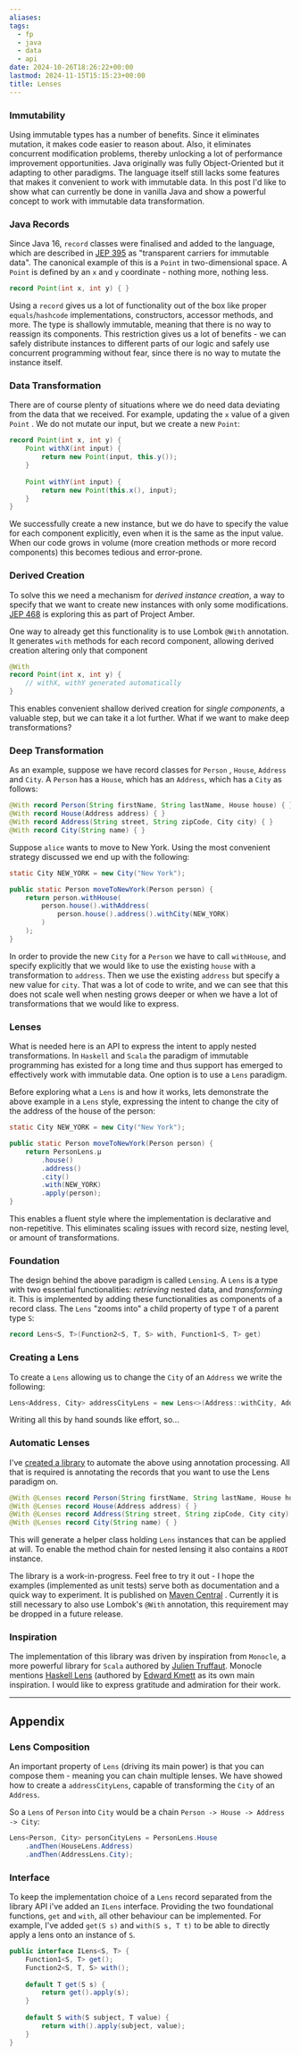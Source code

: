 ```yaml
---
aliases: 
tags:
  - fp
  - java
  - data
  - api
date: 2024-10-26T18:26:22+00:00
lastmod: 2024-11-15T15:15:23+00:00
title: Lenses
---
```


### Immutability
Using immutable types has a number of benefits. Since it eliminates mutation, it makes code easier to reason about. Also, it eliminates concurrent modification problems, thereby unlocking a lot of performance improvement opportunities. Java originally was fully Object-Oriented but it adapting to other paradigms. The language itself still lacks some features that makes it convenient to work with immutable data. In this post I'd like to show what can currently be done in vanilla Java and show a powerful concept to work with immutable data transformation.

### Java Records
Since Java 16, `record` classes were finalised and added to the language, which are described in [JEP 395](https://openjdk.org/jeps/395) as  "transparent carriers for immutable data". The canonical example of this is a `Point` in two-dimensional space. A `Point` is defined by an `x` and `y` coordinate - nothing more, nothing less. 

```java
record Point(int x, int y) { }
```

Using a `record` gives us a lot of functionality out of the box like proper `equals`/`hashcode` implementations, constructors, accessor methods, and more. The type is shallowly immutable, meaning that there is no way to reassign its components. This restriction gives us a lot of benefits - we can safely distribute instances to different parts of our logic and safely use concurrent programming without fear, since there is no way to mutate the instance itself.

### Data Transformation
There are of course plenty of situations where we do need data deviating from the data that we received. For example, updating the `x` value of a given `Point` . We do not mutate our input, but we create a new `Point`:

```java
record Point(int x, int y) {
	Point withX(int input) {
		return new Point(input, this.y());
	}
	
	Point withY(int input) {
		return new Point(this.x(), input);
	}
}
```

We successfully create a new instance, but we do have to specify the value for each component explicitly, even when it is the same as the input value. When our code grows in volume (more creation methods or more record components) this becomes tedious and error-prone.
### Derived Creation
To solve this we need a mechanism for *derived instance creation*, a way to specify that we want to create new instances with only some modifications. [JEP 468](https://openjdk.org/jeps/468) is exploring this as part of Project Amber.

One way to already get this functionality is to use Lombok `@With` annotation. It generates `with` methods for each record component, allowing derived creation altering only that component

```java
@With
record Point(int x, int y) {
	// withX, withY generated automatically
}
```

This enables convenient shallow derived creation for *single components*, a valuable step, but we can take it a lot further. What if we want to make deep transformations?

### Deep Transformation
As an example, suppose we have record classes for `Person` , `House`, `Address` and `City`. A `Person` has a `House`, which has an `Address`, which has a `City` as follows:

```java
@With record Person(String firstName, String lastName, House house) { }
@With record House(Address address) { }
@With record Address(String street, String zipCode, City city) { }
@With record City(String name) { }
```

Suppose `alice` wants to move to New York. Using the most convenient strategy discussed we end up with the following:

```java
static City NEW_YORK = new City("New York");

public static Person moveToNewYork(Person person) {
	return person.withHouse(
		person.house().withAddress(
			person.house().address().withCity(NEW_YORK)
		)
	);
}
```

In order to provide the new `City` for a `Person` we have to call `withHouse`, and specify explicitly that we would like to use the existing `house` with a transformation to `address`. Then we use the existing `address` but specify a new value for `city`. That was a lot of code to write, and we can see that this does not scale well when nesting grows deeper or when we have a lot of transformations that we would like to express.
### Lenses
What is needed here is an API to express the intent to apply nested transformations. In `Haskell` and `Scala` the paradigm of immutable programming has existed for a long time and thus support has emerged to effectively work with immutable data. One option is to use a  `Lens` paradigm. 

Before exploring what a `Lens` is and how it works, lets demonstrate the above example in a `Lens` style, expressing the intent to change the city of the address of the house of the person:

```java
static City NEW_YORK = new City("New York");

public static Person moveToNewYork(Person person) {
	return PersonLens.µ
		.house()
		.address()
		.city()
		.with(NEW_YORK)
		.apply(person);
}
```

This enables a fluent style where the implementation is declarative and non-repetitive. This eliminates scaling issues with record size, nesting level, or amount of transformations.

### Foundation
The design behind the above paradigm is called `Lensing`. A `Lens` is a type with two essential functionalities: *retrieving* nested data, and *transforming* it. This is implemented by adding these functionalities as components of a record class. The `Lens` "zooms into" a child property of type `T` of a parent type `S`:

```java
record Lens<S, T>(Function2<S, T, S> with, Function1<S, T> get)
```

### Creating a Lens
To create a `Lens` allowing us to change the `City` of an `Address` we write the following:
```java
Lens<Address, City> addressCityLens = new Lens<>(Address::withCity, Address::city);
```

Writing all this by hand sounds like effort, so...

### Automatic Lenses
I've [created a library](https://github.com/bvkatwijk/java-lens) to automate the above using annotation processing. All that is required is annotating the records that you want to use the Lens paradigm on.

```java
@With @Lenses record Person(String firstName, String lastName, House house) { }
@With @Lenses record House(Address address) { }
@With @Lenses record Address(String street, String zipCode, City city) { }
@With @Lenses record City(String name) { }
```

This will generate a helper class holding `Lens` instances that can be applied at will. To enable the method chain for nested lensing it also contains a `ROOT` instance.

The library is a work-in-progress. Feel free to try it out - I hope the examples (implemented as unit tests) serve both as documentation and a quick way to experiment. It is published on [Maven Central](https://mvnrepository.com/artifact/nl.bvkatwijk/java-lens) . Currently it is still necessary to also use Lombok's `@With` annotation, this requirement may be dropped in a future release.

### Inspiration
The implementation of this library was driven by inspiration from `Monocle`, a more powerful library for  `Scala` authored by [Julien Truffaut](https://github.com/julien-truffaut). Monocle mentions [Haskell Lens](https://github.com/ekmett/lens)  (authored by [Edward Kmett](https://github.com/ekmett) as its own main inspiration. I would like to express gratitude and admiration for their work.

--- 

## Appendix

### Lens Composition
An important property of `Lens` (driving its main power) is that you can compose them - meaning you can chain multiple lenses. We have showed how to create a `addressCityLens`, capable of transforming the `City` of an `Address`.

So a `Lens` of `Person` into `City` would be a chain `Person -> House -> Address -> City`:

```java
Lens<Person, City> personCityLens = PersonLens.House
	.andThen(HouseLens.Address)
	.andThen(AddressLens.City);
```

### Interface

To keep the implementation choice of a `Lens` record separated from the library API i've added an `ILens`  interface. Providing the two foundational functions, `get` and `with`, all other behaviour can be implemented. For example, I've added `get(S s)` and `with(S s, T t)` to be able to directly apply a lens onto an instance of `S`.

```java
public interface ILens<S, T> {  
    Function1<S, T> get();  
    Function2<S, T, S> with();  
  
    default T get(S s) {  
        return get().apply(s);  
    }  
  
    default S with(S subject, T value) {  
        return with().apply(subject, value);  
    }
}
```